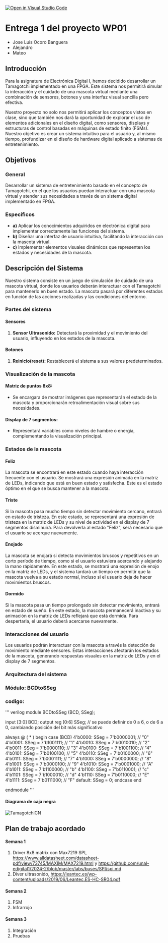 [![Open in Visual Studio Code](https://classroom.github.com/assets/open-in-vscode-2e0aaae1b6195c2367325f4f02e2d04e9abb55f0b24a779b69b11b9e10269abc.svg)](https://classroom.github.com/online_ide?assignment_repo_id=17798957&assignment_repo_type=AssignmentRepo)
# Entrega 1 del proyecto WP01
* Jose Luis Ocoro Banguera
* Alejandro
* Mateo

## Introducción
Para la asignatura de Electrónica Digital I, hemos decidido desarrollar un Tamagotchi implementado en una FPGA. Este sistema nos permitirá simular la interacción y el cuidado de una mascota virtual mediante una combinación de sensores, botones y una interfaz visual sencilla pero efectiva.

Nuestro proyecto no solo nos permitirá aplicar los conceptos vistos en clase, sino que también nos dará la oportunidad de explorar el uso de elementos adicionales en el diseño digital, como sensores, displays y estructuras de control basadas en máquinas de estado finito (FSMs). Nuestro objetivo es crear un sistema intuitivo para el usuario y, al mismo tiempo, profundizar en el diseño de hardware digital aplicado a sistemas de entretenimiento.

## Objetivos
### General
Desarrollar un sistema de entretenimiento basado en el concepto de Tamagotchi, en el que los usuarios puedan interactuar con una mascota virtual y atender sus necesidades a través de un sistema digital implementado en FPGA.

### Específicos
- **a)** Aplicar los conocimientos adquiridos en electrónica digital para implementar correctamente las funciones del sistema.
- **b)** Diseñar una interfaz de usuario intuitiva, facilitando la interacción con la mascota virtual.
- **c)** Implementar elementos visuales dinámicos que representen los estados y necesidades de la mascota.

## Descripción del Sistema
Nuestro sistema consiste en un juego de simulación de cuidado de una mascota virtual, donde los usuarios deberán interactuar con el Tamagotchi para mantenerlo en buen estado. La mascota pasará por diferentes estados en función de las acciones realizadas y las condiciones del entorno.

### Partes del sistema
#### Sensores
1. **Sensor Ultrasonido:** Detectará la proximidad y el movimiento del usuario, influyendo en los estados de la mascota.

#### Botones
1. **Reinicio(reset):** Restablecerá el sistema a sus valores predeterminados.
### Visualización de la mascota
#### Matriz de puntos 8x8: 
* Se encargara de mostrar imágenes que representarán el estado de la mascota y proporcionarán retroalimentación visual sobre sus necesidades.
#### Display de 7 segmentos: 
* Representará variables como niveles de hambre o energía, complementando la visualización principal.
### Estados de la mascota
#### Feliz
La mascota se encontrará en este estado cuando haya interacción frecuente con el usuario. Se mostrará una expresión animada en la matriz de LEDs, indicando que está en buen estado y satisfecha. Este es el estado óptimo en el que se busca mantener a la mascota.
#### Triste
Si la mascota pasa mucho tiempo sin detectar movimiento cercano, entrará en estado de tristeza. En este estado, se representará una expresión de tristeza en la matriz de LEDs y su nivel de actividad en el display de 7 segmentos disminuirá. Para devolverla al estado "Feliz", será necesario que el usuario se acerque nuevamente.
#### Enojado
La mascota se enojará si detecta movimientos bruscos y repetitivos en un corto período de tiempo, como si el usuario estuviera acercando y alejando la mano rápidamente. En este estado, se mostrará una expresión de enojo en la matriz de LEDs, y el sistema tardará un tiempo en permitir que la mascota vuelva a su estado normal, incluso si el usuario deja de hacer movimientos bruscos.
#### Dormido
Si la mascota pasa un tiempo prolongado sin detectar movimiento, entrará en estado de sueño. En este estado, la mascota permanecerá inactiva y su animación en la matriz de LEDs reflejará que está dormida. Para despertarla, el usuario deberá acercarse nuevamente.

### Interacciones del usuario
Los usuarios podrán interactuar con la mascota a través la detección de movimiento mediante sensores. Estas interacciones afectarán los estados de la mascota, generando respuestas visuales en la matriz de LEDs y en el display de 7 segmentos.

### Arquitectura del sistema
### Módulo: BCDtoSSeg

### codigo: 
''' verilog 
module BCDtoSSeg (BCD, SSeg);

  input [3:0] BCD;
  output reg [0:6] SSeg; // se puede definir de 0 a 6, o de 6 a 0, cambiando posición del bit más significativo

  always @ ( * ) begin
    case (BCD)
      4'b0000: SSeg = 7'b0000001; // "0"  
      4'b0001: SSeg = 7'b1001111; // "1" 
      4'b0010: SSeg = 7'b0010010; // "2" 
      4'b0011: SSeg = 7'b0000110; // "3" 
      4'b0100: SSeg = 7'b1001100; // "4" 
      4'b0101: SSeg = 7'b0100100; // "5" 
      4'b0110: SSeg = 7'b0100000; // "6" 
      4'b0111: SSeg = 7'b0001111; // "7" 
      4'b1000: SSeg = 7'b0000000; // "8"  
      4'b1001: SSeg = 7'b0000100; // "9" 
      4'b1010: SSeg = 7'b0001000; // "A"
      4'b1011: SSeg = 7'b1100000; // "b"
      4'b1100: SSeg = 7'b0110001; // "c"
      4'b1101: SSeg = 7'b1000010; // "d"
      4'b1110: SSeg = 7'b0110000; // "E"
      4'b1111: SSeg = 7'b0111000; // "F"
      default: SSeg = 0;
    endcase
  end

endmodule
'''


#### Diagrama de caja negra

![TamagotchiCN](https://github.com/user-attachments/assets/a02d9bc4-76aa-4778-aab9-fff992520077)


## Plan de trabajo acordado 
#### Semana 1 
1. Driver 8x8 matrix con Max7219 SPI, https://www.alldatasheet.com/datasheet-pdf/view/73745/MAXIM/MAX7219.html     y     https://github.com/unal-edigital1/2024-2/blob/master/labs/buses/SPI/spi.md
2. Diver ultrasonido, https://leantec.es/wp-content/uploads/2019/06/Leantec.ES-HC-SR04.pdf
#### Semana 2
1. FSM
2. Infrarrojo
#### Semana 3 
1. Integración
2. Pruebas
